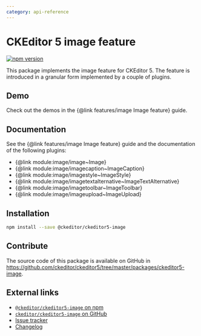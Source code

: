 ```yaml
---
category: api-reference
---
```


# CKEditor 5 image feature

[![npm version](https://badge.fury.io/js/%40ckeditor%2Fckeditor5-image.svg)](https://www.npmjs.com/package/@ckeditor/ckeditor5-image)

This package implements the image feature for CKEditor 5. The feature is introduced in a granular form implemented by a couple of plugins.

## Demo

Check out the demos in the {@link features/image Image feature} guide.

## Documentation

See the {@link features/image Image feature} guide and the documentation of the following plugins:

* {@link module:image/image~Image}
* {@link module:image/imagecaption~ImageCaption}
* {@link module:image/imagestyle~ImageStyle}
* {@link module:image/imagetextalternative~ImageTextAlternative}
* {@link module:image/imagetoolbar~ImageToolbar}
* {@link module:image/imageupload~ImageUpload}

## Installation

```bash
npm install --save @ckeditor/ckeditor5-image
```

## Contribute

The source code of this package is available on GitHub in https://github.com/ckeditor/ckeditor5/tree/master/packages/ckeditor5-image.

## External links

* [`@ckeditor/ckeditor5-image` on npm](https://www.npmjs.com/package/@ckeditor/ckeditor5-image)
* [`ckeditor/ckeditor5-image` on GitHub](https://github.com/ckeditor/ckeditor5/tree/master/packages/ckeditor5-image)
* [Issue tracker](https://github.com/ckeditor/ckeditor5/issues)
* [Changelog](https://github.com/ckeditor/ckeditor5/blob/master/CHANGELOG.md)
